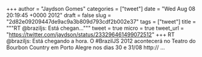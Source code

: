 
+++
author = "Jaydson Gomes"
categories = ["tweet"]
date = "Wed Aug 08 20:19:45 +0000 2012"
draft = false
slug = "2d82e09209447de9ac9a3b809d793cdf2b002e37"
tags = ["tweet"]
title = """RT @braziljs: Está chegan..."""
tweet = true
micro = true
tweet_url = "https://twitter.com/jaydson/status/233296461499072512"
+++
RT @braziljs: Está chegando a hora. O #BrazilJS 2012 acontecerá no Teatro do Bourbon Country em Porto Alegre nos dias 30 e 31/08 http:// ...
